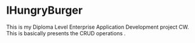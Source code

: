 # IHungryBurger
This is my Diploma Level Enterprise Application Development project CW. This is basically presents the CRUD operations .
